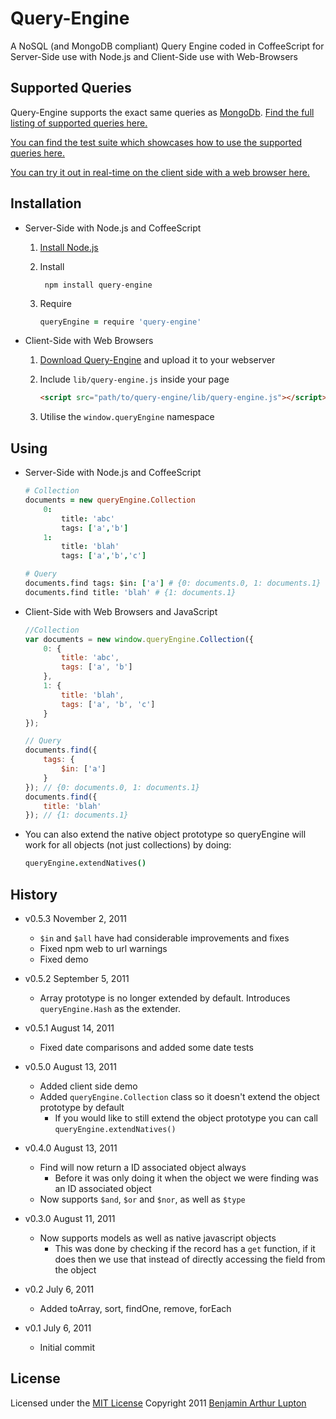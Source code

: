 # Query-Engine

A NoSQL (and MongoDB compliant) Query Engine coded in CoffeeScript for Server-Side use with Node.js and Client-Side use with Web-Browsers


## Supported Queries

Query-Engine supports the exact same queries as [MongoDb](http://www.mongodb.org/). [Find the full listing of supported queries here.](http://www.mongodb.org/display/DOCS/Advanced+Queries)

[You can find the test suite which showcases how to use the supported queries here.](https://raw.github.com/balupton/query-engine.npm/master/test/query-engine.coffee)

[You can try it out in real-time on the client side with a web browser here.](http://balupton.github.com/query-engine.npm/demo/)



## Installation

- Server-Side with Node.js and CoffeeScript

	1. [Install Node.js](https://github.com/balupton/node/wiki/Installing-Node.js)

	2. Install

			npm install query-engine
	
	3. Require

		``` coffeescript
		queryEngine = require 'query-engine'
		```

- Client-Side with Web Browsers

	1. [Download Query-Engine](https://github.com/balupton/query-engine.npm/zipball/master) and upload it to your webserver

	2. Include `lib/query-engine.js` inside your page

		``` html
		<script src="path/to/query-engine/lib/query-engine.js"></script>
		```
	
	3. Utilise the `window.queryEngine` namespace


## Using

- Server-Side with Node.js and CoffeeScript

	``` coffeescript
	# Collection
	documents = new queryEngine.Collection
		0:
			title: 'abc'
			tags: ['a','b']
		1:
			title: 'blah'
			tags: ['a','b','c']

	# Query
	documents.find tags: $in: ['a'] # {0: documents.0, 1: documents.1}
	documents.find title: 'blah' # {1: documents.1}
	```

- Client-Side with Web Browsers and JavaScript
	
	``` javascript
	//Collection
	var documents = new window.queryEngine.Collection({
		0: {
			title: 'abc',
			tags: ['a', 'b']
		},
		1: {
			title: 'blah',
			tags: ['a', 'b', 'c']
		}
	});

	// Query
	documents.find({
		tags: {
			$in: ['a']
		}
	}); // {0: documents.0, 1: documents.1}
	documents.find({
		title: 'blah'
	}); // {1: documents.1}
	```

- You can also extend the native object prototype so queryEngine will work for all objects (not just collections) by doing:

	``` coffeescript
	queryEngine.extendNatives()
	```


## History

- v0.5.3 November 2, 2011
	- `$in` and `$all` have had considerable improvements and fixes
	- Fixed npm web to url warnings
	- Fixed demo

- v0.5.2 September 5, 2011
	- Array prototype is no longer extended by default. Introduces `queryEngine.Hash` as the extender.

- v0.5.1 August 14, 2011
	- Fixed date comparisons and added some date tests

- v0.5.0 August 13, 2011
	- Added client side demo
	- Added `queryEngine.Collection` class so it doesn't extend the object prototype by default
		- If you would like to still extend the object prototype you can call `queryEngine.extendNatives()`

- v0.4.0 August 13, 2011
	- Find will now return a ID associated object always
		- Before it was only doing it when the object we were finding was an ID associated object
	- Now supports `$and`, `$or` and `$nor`, as well as `$type`

- v0.3.0 August 11, 2011
	- Now supports models as well as native javascript objects
		- This was done by checking if the record has a `get` function, if it does then we use that instead of directly accessing the field from the object

- v0.2 July 6, 2011
	- Added toArray, sort, findOne, remove, forEach

- v0.1 July 6, 2011
	- Initial commit


## License

Licensed under the [MIT License](http://creativecommons.org/licenses/MIT/)
Copyright 2011 [Benjamin Arthur Lupton](http://balupton.com)
